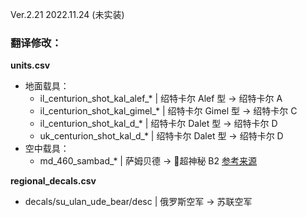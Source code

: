 Ver.2.21 2022.11.24 (未实装)
### 翻译修改：

**units.csv**
- 地面载具：
  - il_centurion_shot_kal_alef_* | 绍特卡尔 Alef 型 → 绍特卡尔 A
  - il_centurion_shot_kal_gimel_* | 绍特卡尔 Gimel 型 → 绍特卡尔 C
  - il_centurion_shot_kal_d_* | 绍特卡尔 Dalet 型 → 绍特卡尔 D
  - uk_centurion_shot_kal_d_* | 绍特卡尔 Dalet 型 → 绍特卡尔 D
- 空中载具：
  - md_460_sambad_* | 萨姆贝德 → 超神秘 B2 [参考来源](https://www.jewishvirtuallibrary.org/dassault-super-mystere)

**regional_decals.csv**
- decals/su_ulan_ude_bear/desc | 俄罗斯空军 → 苏联空军
